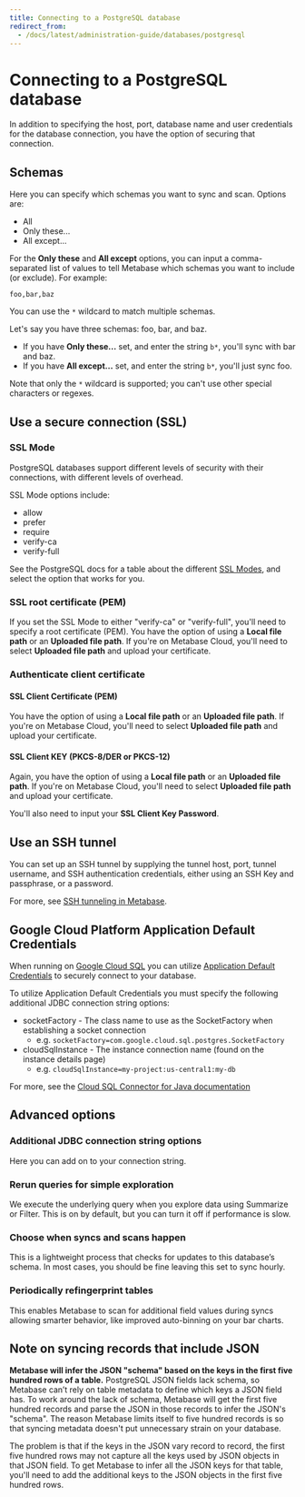 ```yaml
---
title: Connecting to a PostgreSQL database
redirect_from:
  - /docs/latest/administration-guide/databases/postgresql
---
```


# Connecting to a PostgreSQL database

In addition to specifying the host, port, database name and user credentials for the database connection, you have the option of securing that connection.


## Schemas

Here you can specify which schemas you want to sync and scan. Options are:

- All
- Only these...
- All except...

For the **Only these** and **All except** options, you can input a comma-separated list of values to tell Metabase which schemas you want to include (or exclude). For example:

```
foo,bar,baz
```

You can use the `*` wildcard to match multiple schemas.

Let's say you have three schemas: foo, bar, and baz.

- If you have **Only these...** set, and enter the string `b*`, you'll sync with bar and baz.
- If you have **All except...** set, and enter the string `b*`, you'll just sync foo.

Note that only the `*` wildcard is supported; you can't use other special characters or regexes.

## Use a secure connection (SSL)

### SSL Mode

PostgreSQL databases support different levels of security with their connections, with different levels of overhead.

SSL Mode options include:

- allow
- prefer
- require
- verify-ca
- verify-full

See the PostgreSQL docs for a table about the different [SSL Modes][ssl-modes], and select the option that works for you.

### SSL root certificate (PEM)

If you set the SSL Mode to either "verify-ca" or "verify-full", you'll need to specify a root certificate (PEM). You have the option of using a **Local file path** or an **Uploaded file path**. If you're on Metabase Cloud, you'll need to select **Uploaded file path** and upload your certificate.

### Authenticate client certificate

#### SSL Client Certificate (PEM)

You have the option of using a **Local file path** or an **Uploaded file path**. If you're on Metabase Cloud, you'll need to select **Uploaded file path** and upload your certificate.

#### SSL Client KEY (PKCS-8/DER or PKCS-12)

Again, you have the option of using a **Local file path** or an **Uploaded file path**. If you're on Metabase Cloud, you'll need to select **Uploaded file path** and upload your certificate.

You'll also need to input your **SSL Client Key Password**.

## Use an SSH tunnel

You can set up an SSH tunnel by supplying the tunnel host, port, tunnel username, and SSH authentication credentials, either using an SSH Key and passphrase, or a password.

For more, see [SSH tunneling in Metabase][ssh-tunnel].

## Google Cloud Platform Application Default Credentials

When running on [Google Cloud SQL][gcp-cloud-sql] you can utilize [Application Default Credentials][gcp-adc] to securely connect to your database.

To utilize Application Default Credentials you must specify the following additional JDBC connection string options:

- socketFactory - The class name to use as the SocketFactory when establishing a socket connection
  - e.g. `socketFactory=com.google.cloud.sql.postgres.SocketFactory`
- cloudSqlInstance - The instance connection name (found on the instance details page)
  - e.g. `cloudSqlInstance=my-project:us-central1:my-db`

For more, see the [Cloud SQL Connector for Java documentation][gcp-cloud-sql-connector]

## Advanced options

### Additional JDBC connection string options

Here you can add on to your connection string.

### Rerun queries for simple exploration

We execute the underlying query when you explore data using Summarize or Filter. This is on by default, but you can turn it off if performance is slow.

### Choose when syncs and scans happen

This is a lightweight process that checks for updates to this database’s schema. In most cases, you should be fine leaving this set to sync hourly.

### Periodically refingerprint tables

This enables Metabase to scan for additional field values during syncs allowing smarter behavior, like improved auto-binning on your bar charts.

## Note on syncing records that include JSON

**Metabase will infer the JSON "schema" based on the keys in the first five hundred rows of a table.** PostgreSQL JSON fields lack schema, so Metabase can’t rely on table metadata to define which keys a JSON field has. To work around the lack of schema, Metabase will get the first five hundred records and parse the JSON in those records to infer the JSON's "schema". The reason Metabase limits itself to five hundred records is so that syncing metadata doesn't put unnecessary strain on your database.

The problem is that if the keys in the JSON vary record to record, the first five hundred rows may not capture all the keys used by JSON objects in that JSON field. To get Metabase to infer all the JSON keys for that table, you'll need to add the additional keys to the JSON objects in the first five hundred rows.

[ssl-modes]: https://jdbc.postgresql.org/documentation/head/ssl-client.html
[ssh-tunnel]: ../ssh-tunnel-for-database-connections.html
[gcp-cloud-sql]: https://cloud.google.com/sql
[gcp-adc]: https://developers.google.com/identity/protocols/application-default-credentials
[gcp-cloud-sql-connector]: https://github.com/GoogleCloudPlatform/cloud-sql-jdbc-socket-factory/blob/main/docs/jdbc-postgres.md#creating-the-jdbc-url
